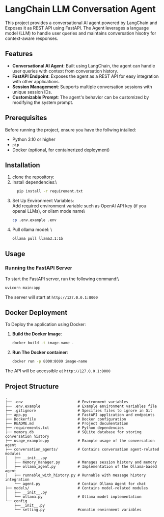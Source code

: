 # LangChain LLM Conversation Agent

This project provides a conversational AI agent powered by LangChain and Exposes it as REST API using FastAPI.
The Agent leverages a language model (LLM) to handle user queries and maintains conversation hisotry for context-aware responses.

## Features
* **Conversational AI Agent**: Built using LangChain, the agent can handle user queries with context from conversation history.
* **FastAPI Endpoint**: Exposes the agent as a REST API for easy integration with other applications.
* **Session Management**: Supports multiple conversation sessions with unique session IDs.
* **Customizable Prompt**: The agent's behavior can be customized by modifying the system prompt.
## Prerequisites
Before running the project, ensure you have the follwing intalled:
* Python 3.10 or higher
* `pip`
* Docker (optional, for containerized deployment)

## Installation
1. clone the repository:
2. Install dependencies:\
    ```bash
      pip install -r requirement.txt
    ```
3. Set Up Environment Variables:\
    Add required environment variable such as OpenAI API key (if you openai LLMs), or ollam mode name\
    ```bash
    cp .env.example .env
    ```
4. Pull ollama model: \
    ```bash
   ollama pull llama3.1:1b
    ```

## Usage
### Running the FastAPI Server
To start the FastAPI server, run the following command:\
```bash
uvicorn main:app
```
The server will start at `http://127.0.0.1:8000`

## Docker Deployment
To Deploy the application using Docker:
1. **Build the Docker Image**:
    ```bash
   docker build -t image-name .
    ```
2. **Run The Docker container**:
    ```bash
   docker run -p 8000:8000 image-name
    ```
The API will be accessible at `http://127.0.0.1:8000`

## Project Structure
```
.
├── .env                         # Environment variables
├── .env.example                 # Example environment variables file
├── .gitignore                   # Specifies files to ignore in Git
├── app.py                       # FastAPI application and endpoints
├── Dockerfile                   # Docker configuration
├── README.md                    # Project documentation
├── requirements.txt             # Python dependencies
├── memory.db                    # SQLite database for storing conversation history
├── usage_example.py             # Example usage of the conversation agent
├── conversation_agents/         # Contains conversation agent-related modules
│   ├── __init__.py
│   ├── memory_manager.py        # Manages session history and memory
│   ├── ollama_agent.py          # Implementation of the Ollama-based agent
│   ├── runnable_with_history.py # Runnable with message history integration
    └── agent.py                 # Contain Ollama Agent for chat  
├── models/                      # Contains model-related modules
│   ├── __init__.py
│   └── ollama.py                # Ollama model implementation
└── config
    ├──__init__.py               
    └── setting.py               #conatin envirnment variables
```
